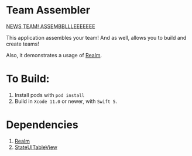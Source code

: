#  Team Assembler

[NEWS TEAM! ASSEMBBLLLEEEEEEE](https://www.youtube.com/watch?v=PVlXYoVZHfA)

This application assembles your team! And as well, allows you to build and create teams!

Also, it demonstrates a usage of [Realm](https://realm.io/docs/swift/latest/).

# To Build:

1. Install pods with `pod install`
2. Build in `Xcode 11.0` or newer, with `Swift 5`.

# Dependencies

1. [Realm](https://realm.io/docs/swift/latest/)
2. [StateUITableView](https://github.com/1985wasagoodyear/StateUITableView)
